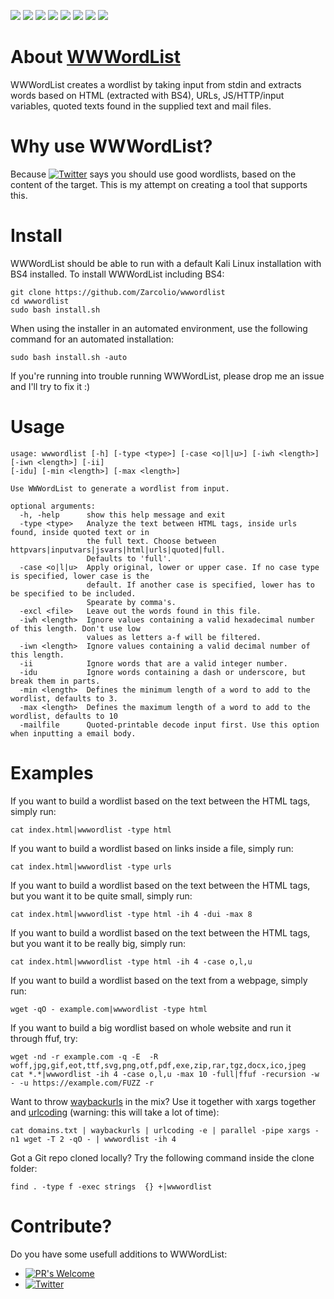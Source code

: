 ![](https://img.shields.io/github/license/Zarcolio/wwwordlist) ![](https://badges.pufler.dev/visits/Zarcolio/wwwordlist) ![](https://img.shields.io/github/stars/Zarcolio/wwwordlist) ![](https://img.shields.io/github/forks/Zarcolio/wwwordlist) ![](https://img.shields.io/github/issues/Zarcolio/wwwordlist) ![](https://img.shields.io/github/issues-closed-raw/Zarcolio/wwwordlist) ![](https://img.shields.io/github/issues-pr/Zarcolio/wwwordlist) ![](https://img.shields.io/github/issues-pr-closed-raw/Zarcolio/wwwordlist)

# About [WWWordList](https://github.com/Zarcolio/wwwordlist)
WWWordList creates a wordlist by taking input from stdin and extracts words based on HTML (extracted with BS4), URLs, JS/HTTP/input variables, quoted texts found in the supplied text and mail files.

# Why use WWWordList?
Because [![Twitter](https://img.shields.io/twitter/url/https/twitter.com/stokfredrik.svg?style=social&label=Stök)](https://twitter.com/stokfredrik) says you should use good wordlists, based on the content of the target. This is my attempt on creating a tool that supports this.

# Install
WWWordList should be able to run with a default Kali Linux installation with BS4 installed. To install WWWordList including BS4:
```
git clone https://github.com/Zarcolio/wwwordlist
cd wwwordlist
sudo bash install.sh
```
When using the installer in an automated environment, use the following command for an automated installation:

```
sudo bash install.sh -auto
```


If you're running into trouble running WWWordList, please drop me an issue and I'll try to fix it :)

# Usage
```
usage: wwwordlist [-h] [-type <type>] [-case <o|l|u>] [-iwh <length>] [-iwn <length>] [-ii] 
[-idu] [-min <length>] [-max <length>]

Use WWWordList to generate a wordlist from input.

optional arguments:
  -h, -help      show this help message and exit
  -type <type>   Analyze the text between HTML tags, inside urls found, inside quoted text or in
                 the full text. Choose between httpvars|inputvars|jsvars|html|urls|quoted|full.
                 Defaults to 'full'.
  -case <o|l|u>  Apply original, lower or upper case. If no case type is specified, lower case is the
                 default. If another case is specified, lower has to be specified to be included.
                 Spearate by comma's.
  -excl <file>   Leave out the words found in this file.
  -iwh <length>  Ignore values containing a valid hexadecimal number of this length. Don't use low 
                 values as letters a-f will be filtered.
  -iwn <length>  Ignore values containing a valid decimal number of this length.
  -ii            Ignore words that are a valid integer number.
  -idu           Ignore words containing a dash or underscore, but break them in parts.
  -min <length>  Defines the minimum length of a word to add to the wordlist, defaults to 3.
  -max <length>  Defines the maximum length of a word to add to the wordlist, defaults to 10
  -mailfile      Quoted-printable decode input first. Use this option when inputting a email body.
```

# Examples
If you want to build a wordlist based on the text between the HTML tags, simply run:
```
cat index.html|wwwordlist -type html
```
If you want to build a wordlist based on links inside a file, simply run:
```
cat index.html|wwwordlist -type urls
```
If you want to build a wordlist based on the text between the HTML tags, but you want it to be quite small, simply run:
```
cat index.html|wwwordlist -type html -ih 4 -dui -max 8
```
If you want to build a wordlist based on the text between the HTML tags, but you want it to be really big, simply run:
```
cat index.html|wwwordlist -type html -ih 4 -case o,l,u
```
If you want to build a wordlist based on the text from a webpage, simply run:
```
wget -qO - example.com|wwwordlist -type html
```
If you want to build a big wordlist based on whole website and run it through ffuf, try:
```
wget -nd -r example.com -q -E  -R woff,jpg,gif,eot,ttf,svg,png,otf,pdf,exe,zip,rar,tgz,docx,ico,jpeg
cat *.*|wwwordlist -ih 4 -case o,l,u -max 10 -full|ffuf -recursion -w - -u https://example.com/FUZZ -r
```
Want to throw [waybackurls](https://github.com/tomnomnom/waybackurls) in the mix? Use it together with xargs together and [urlcoding](https://github.com/Zarcolio/urlcoding) (warning: this will take a lot of time):
```
cat domains.txt | waybackurls | urlcoding -e | parallel -pipe xargs -n1 wget -T 2 -qO - | wwwordlist -ih 4
```
Got a Git repo cloned locally? Try the following command inside the clone folder:
```
find . -type f -exec strings  {} +|wwwordlist
```

# Contribute?
Do you have some usefull additions to WWWordList:

* [![PR's Welcome](https://img.shields.io/badge/PRs-welcome-brightgreen.svg?style=flat)](https://github.com/Zarcolio/wwwordlist/pulls) 
* [![Twitter](https://img.shields.io/twitter/url/https/twitter.com/zarcolio.svg?style=social&label=Contact%20me)](https://twitter.com/zarcolio)

